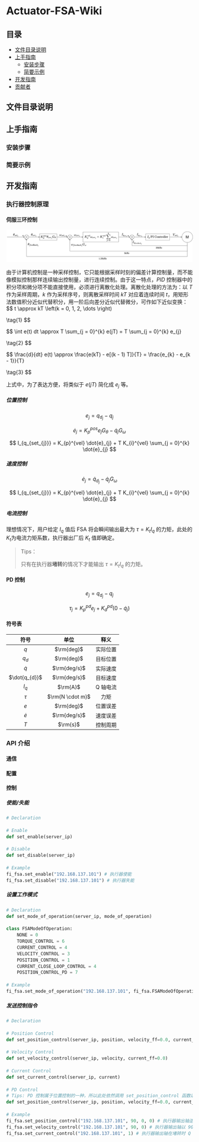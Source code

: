 # Actuator-FSA-Wiki

## 目录

- [文件目录说明](#文件目录说明)
- [上手指南](#上手指南)
  - [安装步骤](#安装步骤)
  - [简要示例](#简要示例)
- [开发指南](#开发指南)
- [贡献者](#贡献者)

## 文件目录说明

## 上手指南

### 安装步骤

### 简要示例

## 开发指南

### 执行器控制原理

#### 伺服三环控制

![FSA控制框图](./doc/images/FSA%E6%8E%A7%E5%88%B6%E6%A1%86%E5%9B%BE.svg)

由于计算机控制是一种采样控制，它只能根据采样时刻的偏差计算控制量，而不能像模拟控制那样连续输出控制量，进行连续控制。由于这一特点，$PID$ 控制器中的积分项和微分项不能直接使用，必须进行离散化处理。离散化处理的方法为：以 $T$ 作为采样周期，$k$ 作为采样序号，则离散采样时间 $kT$ 对应着连续时间 $t$​，用矩形法数值积分近似代替积分，用一阶后向差分近似代替微分，可作如下近似变换：
$$
t \approx kT \left(k = 0, 1, 2, \dots \right)

\tag{1}
$$

$$
\int e(t) dt \approx T \sum_{j = 0}^{k} e(jT) = T \sum_{j = 0}^{k} e_{j}

\tag{2}
$$

$$
\frac{d}{dt} e(t) \approx \frac{e(kT) - e[(k - 1) T]}{T} = \frac{e_{k} - e_{k - 1}}{T}

\tag{3}
$$

上式中，为了表达方便，将类似于 $e(jT)$ 简化成 $e_{j}$​ 等。

##### 位置控制

$$ e_{j} = q_{d_{j}} - q_{j} $$

$$
\dot{e}_{j} = K_{p}^{pos} e_{j} G_{\theta} - \dot{q}_{j} G_{\omega}
$$

$$
I_{q_{set_{j}}} = K_{p}^{vel} \dot{e}_{j} + T K_{i}^{vel} \sum_{j = 0}^{k} \dot{e}_{j}
$$

##### 速度控制

$$
\dot{e}_{j} = \dot{q}_{d_{j}} - \dot{q}_{j} G_{\omega}
$$

$$
I_{q_{set_{j}}} = K_{p}^{vel} \dot{e}_{j} + T K_{i}^{vel} \sum_{j = 0}^{k} \dot{e}_{j}
$$

##### 电流控制

理想情况下，用户给定 $I_{q}$ 值后 FSA 将会瞬间输出最大为 $\tau = K_{t} I_{q}$ 的力矩，此处的 $K_{t}$​ 为电流力矩系数，执行器出厂后 $K_{t}$ 值即确定。

> Tips：
>
> 只有在执行器**堵转**的情况下才能输出 $\tau = K_{t} I_{q}$ 的力矩。

#### PD 控制

$$
e_{j} = q_{d_{j}} - q_{j}
$$

$$
\tau_{j} = K_{p}^{pd} e_{j} + K_{d}^{pd} \left(0 - \dot{q}_{j} \right)
$$

#### 符号表

|     符号      |       单位       |   释义   |
| :-----------: | :--------------: | :------: |
|      $q$      |    $\rm{deg}$    | 实际位置 |
|    $q_{d}$    |    $\rm{deg}$    | 目标位置 |
|   $\dot{q}$   |   $\rm{deg/s}$   | 实际速度 |
| $\dot{q_{d}}$ |   $\rm{deg/s}$   | 目标速度 |
|    $I_{q}$    |     $\rm{A}$     | Q 轴电流 |
|    $\tau$     | $\rm{N \cdot m}$ |   力矩   |
|      $e$      |    $\rm{deg}$    | 位置误差 |
|   $\dot{e}$   |   $\rm{deg/s}$   | 速度误差 |
|      $T$      |     $\rm{s}$     | 控制周期 |



### API 介绍

#### 通信



#### 配置



#### 控制

##### 使能/失能

```python
# Declaration

# Enable
def set_enable(server_ip)

# Disable
def set_disable(server_ip)

# Example
fi_fsa.set_enable("192.168.137.101") # 执行器使能
fi_fsa.set_disable("192.168.137.101") # 执行器失能
```

##### 设置工作模式

```python
# Declaration
def set_mode_of_operation(server_ip, mode_of_operation)

class FSAModeOfOperation:
    NONE = 0
    TORQUE_CONTROL = 6
    CURRENT_CONTROL = 4
    VELOCITY_CONTROL = 3
    POSITION_CONTROL = 1
    CURRENT_CLOSE_LOOP_CONTROL = 4
    POSITION_CONTROL_PD = 7

# Example
fi_fsa.set_mode_of_operation("192.168.137.101", fi_fsa.FSAModeOfOperation.VELOCITY_CONTROL)
```

##### 发送控制指令

```python
# Declaration

# Position Control
def set_position_control(server_ip, position, velocity_ff=0.0, current_ff=0.0)

# Velocity Control
def set_velocity_control(server_ip, velocity, current_ff=0.0)

# Current Control
def set_current_control(server_ip, current)

# PD Control
# Tips: PD 控制属于位置控制的一种，所以此处依然调用 set_position_control 函数以设定目标位置
def set_position_control(server_ip, position, velocity_ff=0.0, current_ff=0.0)

# Example
fi_fsa.set_position_control("192.168.137.101", 90, 0, 0) # 执行器输出轴逆时针旋转 90 度
fi_fsa.set_velocity_control("192.168.137.101", 90, 0) # 执行器输出轴以 90 度每秒的速度逆时针旋转
fi_fsa.set_current_control("192.168.137.101", 1) # 执行器输出轴在堵转时 Q 轴电流为 1 安培
```


